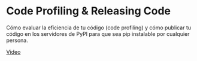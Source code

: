 # Code Profiling & Releasing Code

Cómo evaluar la eficiencia de tu código (code profiling) y cómo publicar tu código en los servidores de PyPI para que sea pip instalable por cualquier persona.

[Video](https://www.youtube.com/watch?v=fB7k5NlTZ-Q)
